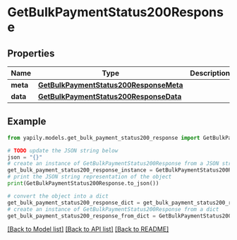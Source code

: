 # GetBulkPaymentStatus200Response


## Properties

Name | Type | Description | Notes
------------ | ------------- | ------------- | -------------
**meta** | [**GetBulkPaymentStatus200ResponseMeta**](GetBulkPaymentStatus200ResponseMeta.md) |  | [optional] 
**data** | [**GetBulkPaymentStatus200ResponseData**](GetBulkPaymentStatus200ResponseData.md) |  | [optional] 

## Example

```python
from yapily.models.get_bulk_payment_status200_response import GetBulkPaymentStatus200Response

# TODO update the JSON string below
json = "{}"
# create an instance of GetBulkPaymentStatus200Response from a JSON string
get_bulk_payment_status200_response_instance = GetBulkPaymentStatus200Response.from_json(json)
# print the JSON string representation of the object
print(GetBulkPaymentStatus200Response.to_json())

# convert the object into a dict
get_bulk_payment_status200_response_dict = get_bulk_payment_status200_response_instance.to_dict()
# create an instance of GetBulkPaymentStatus200Response from a dict
get_bulk_payment_status200_response_from_dict = GetBulkPaymentStatus200Response.from_dict(get_bulk_payment_status200_response_dict)
```
[[Back to Model list]](../README.md#documentation-for-models) [[Back to API list]](../README.md#documentation-for-api-endpoints) [[Back to README]](../README.md)


